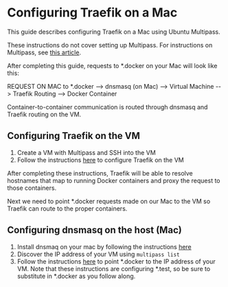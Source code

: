 # Configuring Traefik on a Mac
This guide describes configuring Traefik on a Mac using Ubuntu Multipass.

These instructions do not cover setting up Multipass. For instructions on Multipass, see [this article](https://ubuntu.com/blog/replacing-docker-desktop-on-windows-and-mac-with-multipass).

After completing this guide, requests to *.docker on your Mac will look like this:

REQUEST ON MAC to *.docker --> dnsmasq (on Mac) --> Virtual Machine --> Traefik Routing --> Docker Container

Container-to-container communication is routed through dnsmasq and Traefik routing on the VM.

## Configuring Traefik on the VM
1. Create a VM with Multipass and SSH into the VM
2. Follow the instructions [here](https://github.com/westonkd/traefik) to configure Traefik on the VM

After completing these instructions, Traefik will be able to resolve hostnames that map to running Docker containers and proxy the request to those containers.

Next we need to point *.docker requests made on our Mac to the VM so Traefik can route to the proper containers.

## Configuring dnsmasq on the host (Mac)
1. Install dnsmaq on your mac by following the instructions [here](https://gist.github.com/brablc/f48fef6336765212360ed3de66034b90)
2. Discover the IP address of your VM using `multipass list`
3. Follow the instructions [here](https://gist.github.com/brablc/f48fef6336765212360ed3de66034b90) to point *.docker to the IP address of your VM. Note that these instructions are configuring *.test, so be sure to substitute in *.docker as you follow along.

